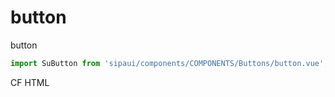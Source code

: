 # button

button

```js
import SuButton from 'sipaui/components/COMPONENTS/Buttons/button.vue';
```

<!-- STORY -->

CF HTML
